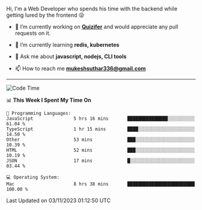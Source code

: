 Hi, I'm a Web Developer who spends his time with the backend while getting lured by the frontend 😜

- 🔭 I’m currently working on **[Quizifer](https://github.com/SutharMukesh/Quizifer/)** and would appreciate any pull requests on it.

- 🌱 I’m currently learning **redis, kubernetes**

- 💬 Ask me about **javascript, nodejs, CLI tools**

- 📫 How to reach me **mukeshsuthar336@gmail.com**

---
<!--START_SECTION:waka-->
![Code Time](http://img.shields.io/badge/Code%20Time-2%2C591%20hrs%205%20mins-blue)

📊 **This Week I Spent My Time On** 

```text
💬 Programming Languages: 
JavaScript               5 hrs 16 mins       ███████████████░░░░░░░░░░   61.04 % 
TypeScript               1 hr 15 mins        ████░░░░░░░░░░░░░░░░░░░░░   14.50 % 
Other                    53 mins             ███░░░░░░░░░░░░░░░░░░░░░░   10.39 % 
HTML                     52 mins             ███░░░░░░░░░░░░░░░░░░░░░░   10.19 % 
JSON                     17 mins             █░░░░░░░░░░░░░░░░░░░░░░░░   03.44 % 

💻 Operating System: 
Mac                      8 hrs 38 mins       █████████████████████████   100.00 % 
```


 Last Updated on 03/11/2023 01:12:50 UTC
<!--END_SECTION:waka-->
